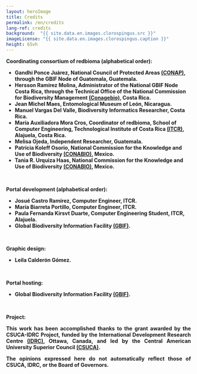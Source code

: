 ```yaml
---
layout: heroImage
title: Credits
permalink: /en/credits
lang-ref: credits
background:  "{{ site.data.en.images.clorospingus.src }}"
imageLicense: "{{ site.data.en.images.clorospingus.caption }}"
height: 65vh
---
```


<b>Coordinating consortium of redbioma (alphabetical order):<b>
<ul>  
    <li>Gandhi Ponce Juárez, National Council of Protected Areas <a href="https://conap.gob.gt/">(CONAP)</a>, through the GBIF Node of Guatemala, Guatemala.</li>  
    <li>Hersson Ramírez Molina, Administrator of the National GBIF Node Costa Rica, through the Technical Office of the National Commission for Biodiversity Management <a href="https://www.conagebio.go.cr/">(Conagebio)</a>, Costa Rica.</li>  
    <li>Jean Michel Maes, Entomological Museum of León, Nicaragua.</li>  
    <li>Manuel Vargas Del Valle, Biodiversity Informatics Researcher, Costa Rica.</li>  
    <li>María Auxiliadora Mora Cros, Coordinator of redbioma, School of Computer Engineering, Technological Institute of Costa Rica <a href="https://www.tec.ac.cr/">(ITCR)</a>, Alajuela, Costa Rica.</li>  
    <li>Melisa Ojeda, Independent Researcher, Guatemala.</li>  
    <li>Patricia Koleff Osorio, National Commission for the Knowledge and Use of Biodiversity <a href="https://www.gob.mx/conabio/en">(CONABIO)</a>, Mexico.</li>  
    <li>Tania R. Urquiza Haas, National Commission for the Knowledge and Use of Biodiversity <a href="https://www.gob.mx/conabio/en">(CONABIO)</a>, Mexico.</li>  
</ul>  
<br>  

<b>Portal development (alphabetical order):<b>
<ul>  
    <li>Josué Castro Ramírez, Computer Engineer, ITCR.</li>  
    <li>María Biarreta Portillo, Computer Engineer, ITCR.</li>  
    <li>Paula Fernanda Kirsvt Duarte, Computer Engineering Student, ITCR, Alajuela.</li>  
    <li>Global Biodiversity Information Facility <a href="https://www.gbif.org/">(GBIF)</a>.</li>  
</ul>  
<br>  

<b>Graphic design:<b>
<ul>  
    <li>Leila Calderón Gómez.</li>  
</ul>  
<br>  

<b>Portal hosting:<b>
<ul>  
    <li>Global Biodiversity Information Facility <a href="https://www.gbif.org/">(GBIF)</a>.</li>  
</ul>  
<br>  

<b>Project:<b>
<div style="text-align: justify">  
<p>This work has been accomplished thanks to the grant awarded by the CSUCA-IDRC Project, funded by the International Development Research Centre <a href="https://idrc-crdi.ca/">(IDRC)</a>, Ottawa, Canada, and led by the Central American University Superior Council <a href="https://pridca.csuca.org/">(CSUCA)</a>.</p>  
<p>The opinions expressed here do not automatically reflect those of CSUCA, IDRC, or the Board of Governors.</p>  
</div>  